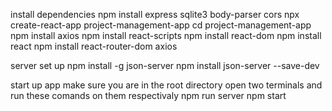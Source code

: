 install dependencies
npm install express sqlite3 body-parser cors
npx create-react-app project-management-app
cd project-management-app
npm install axios
npm install react-scripts
npm install react-dom
npm install react
npm install react-router-dom axios

server set up
npm install -g json-server
npm install json-server --save-dev


start up app
make sure you are in the root directory open two terminals and run these comands on them respectivaly
npm run server
npm start

